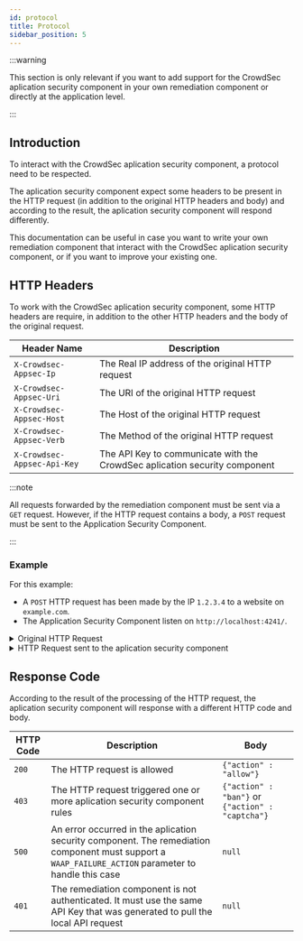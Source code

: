 ```yaml
---
id: protocol
title: Protocol
sidebar_position: 5
---
```


:::warning

This section is only relevant if you want to add support for the CrowdSec aplication security component in your own remediation component or directly at the application level.

:::

## Introduction

To interact with the CrowdSec aplication security component, a protocol need to be respected.

The aplication security component expect some headers to be present in the HTTP request (in addition to the original HTTP headers and body) and according to the result, the aplication security component will respond differently.

This documentation can be useful in case you want to write your own remediation component that interact with the CrowdSec aplication security component, or if you want to improve your existing one.

## HTTP Headers

To work with the CrowdSec aplication security component, some HTTP headers are require, in addition to the other HTTP headers and the body of the original request.

| Header Name                 | Description                                                                |
| --------------------------- | -------------------------------------------------------------------------- |
| `X-Crowdsec-Appsec-Ip`      | The Real IP address of the original HTTP request                           |
| `X-Crowdsec-Appsec-Uri`     | The URI of the original HTTP request                                       |
| `X-Crowdsec-Appsec-Host`    | The Host of the original HTTP request                                      |
| `X-Crowdsec-Appsec-Verb`    | The Method of the original HTTP request                                    |
| `X-Crowdsec-Appsec-Api-Key` | The API Key to communicate with the CrowdSec aplication security component |

:::note

All requests forwarded by the remediation component must be sent via a `GET` request. However, if the HTTP request contains a body, a `POST` request must be sent to the Application Security Component.

:::

### Example

For this example:

- A `POST` HTTP request has been made by the IP `1.2.3.4` to a website on `example.com`.
- The Application Security Component listen on `http://localhost:4241/`.

<details>
<summary>Original HTTP Request</summary>

```
POST /login HTTP/1.1
Host: example.com
User-Agent: Mozilla/5.0 (Windows NT 10.0; Win64; x64; rv:68.0) Gecko/20100101 Firefox/68.0
Accept: text/html,application/xhtml+xml,application/xml;q=0.9,*/*;q=0.8
Accept-Language: en-US,en;q=0.5
Accept-Encoding: gzip, deflate
Content-Type: application/x-www-form-urlencoded
Content-Length: 73
Connection: keep-alive
Upgrade-Insecure-Requests: 1

username=admin' OR '1'='1' -- &password=password

```

</details>

<details>
<summary>HTTP Request sent to the aplication security component</summary>

```
POST / HTTP/1.1
Host: localhost:4241
X-Crowdsec-Appsec-ip: 1.2.3.4
X-Crowdsec-Appsec-Uri: /login
X-Crowdsec-Appsec-Host: example.com
X-Crowdsec-Appsec-Verb: POST
X-Crowdsec-Appsec-Api-Key: <API_KEY>
User-Agent: Mozilla/5.0 (Windows NT 10.0; Win64; x64; rv:68.0) Gecko/20100101 Firefox/68.0
Accept: text/html,application/xhtml+xml,application/xml;q=0.9,*/*;q=0.8
Accept-Language: en-US,en;q=0.5
Accept-Encoding: gzip, deflate
Content-Type: application/x-www-form-urlencoded
Content-Length: 73
Connection: keep-alive
Upgrade-Insecure-Requests: 1

username=admin' OR '1'='1' -- &password=password

```

</details>

## Response Code

According to the result of the processing of the HTTP request, the aplication security component will response with a different HTTP code and body.

| HTTP Code | Description                                                                                                                                          | Body                                             |
| --------- | ---------------------------------------------------------------------------------------------------------------------------------------------------- | ------------------------------------------------ |
| `200`     | The HTTP request is allowed                                                                                                                          | `{"action" : "allow"}`                           |
| `403`     | The HTTP request triggered one or more aplication security component rules                                                                           | `{"action" : "ban"}` or `{"action" : "captcha"}` |
| `500`     | An error occurred in the aplication security component. The remediation component must support a `WAAP_FAILURE_ACTION` parameter to handle this case | `null`                                           |
| `401`     | The remediation component is not authenticated. It must use the same API Key that was generated to pull the local API request                        | `null`                                           |
